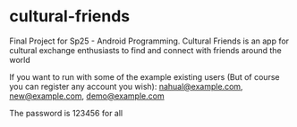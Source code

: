 # cultural-friends
Final Project for Sp25 - Android Programming. Cultural Friends is an app for cultural exchange enthusiasts to find and connect with friends around the world


If you want to run with some of the example existing users (But of course you can register any account you wish):
nahual@example.com, new@example.com, demo@example.com

The password is 123456 for all
